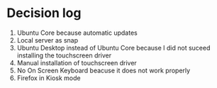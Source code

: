 # Decision log

1. Ubuntu Core because automatic updates
2. Local server as snap
3. Ubuntu Desktop instead of Ubuntu Core because I did not suceed installing the touchscreen driver
4. Manual installation of touchscreen driver
5. No On Screen Keyboard beacuse it does not work properly
6. Firefox in Kiosk mode